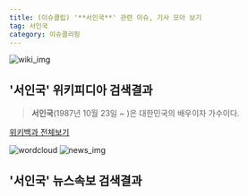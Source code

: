 ```yaml
---
title: (이슈클립) '**서인국**' 관련 이슈, 기사 모아 보기
tag: 서인국
category: 이슈클리핑
---
```

![wiki_img](https://user-images.githubusercontent.com/42597476/44503234-41136a80-a6d0-11e8-9071-6fc6418eafe4.png)
## **'**서인국**'** 위키피디아 검색결과
>**서인국**(1987년 10월 23일 ~ )은 대한민국의 배우이자 가수이다.

<a href="https://ko.wikipedia.org/wiki/서인국" target="_blank">위키백과 전체보기</a>

![wordcloud](https://s3.ap-northeast-2.amazonaws.com/lyrics101-wordcloud/2018-10-03-1538576051.png)
![news_img](https://user-images.githubusercontent.com/42597476/44507050-1206f400-a6e4-11e8-8d98-7ffbfebb353f.png)
## **'**서인국**'** 뉴스속보 검색결과

